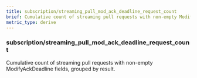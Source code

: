 ```yaml
---
title: subscription/streaming_pull_mod_ack_deadline_request_count
brief: Cumulative count of streaming pull requests with non-empty ModifyAckDeadline fields, grouped by result.
metric_type: derive
---
```

### subscription/streaming_pull_mod_ack_deadline_request_count

Cumulative count of streaming pull requests with non-empty ModifyAckDeadline fields, grouped by result.